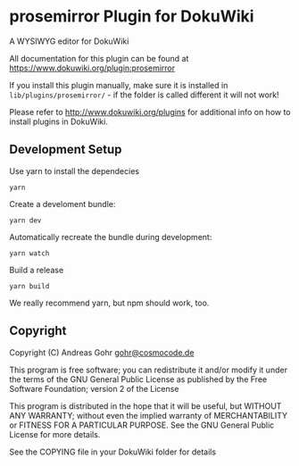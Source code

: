 # prosemirror Plugin for DokuWiki

A WYSIWYG editor for DokuWiki

All documentation for this plugin can be found at 
https://www.dokuwiki.org/plugin:prosemirror

If you install this plugin manually, make sure it is installed in 
``lib/plugins/prosemirror/`` - if the folder is called different it
will not work!

Please refer to http://www.dokuwiki.org/plugins for additional info
on how to install plugins in DokuWiki.

## Development Setup

Use yarn to install the dependecies

    yarn

Create a develoment bundle:

    yarn dev

Automatically recreate the bundle during development:

    yarn watch

Build a release

    yarn build

We really recommend yarn, but npm should work, too.

## Copyright
Copyright (C) Andreas Gohr <gohr@cosmocode.de>

This program is free software; you can redistribute it and/or modify
it under the terms of the GNU General Public License as published by
the Free Software Foundation; version 2 of the License

This program is distributed in the hope that it will be useful,
but WITHOUT ANY WARRANTY; without even the implied warranty of
MERCHANTABILITY or FITNESS FOR A PARTICULAR PURPOSE.  See the
GNU General Public License for more details.

See the COPYING file in your DokuWiki folder for details
